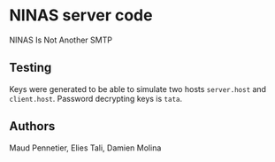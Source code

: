 # NINAS server code
NINAS Is Not Another SMTP

## Testing
Keys were generated to be able to simulate two hosts `server.host` and `client.host`. Password decrypting keys is `tata`.

## Authors
Maud Pennetier, Elies Tali, Damien Molina